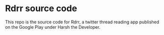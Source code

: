 # Rdrr source code
 This repo is the source code for Rdrr, a twitter thread reading app published on the Google Play under Harsh the Developer. 
